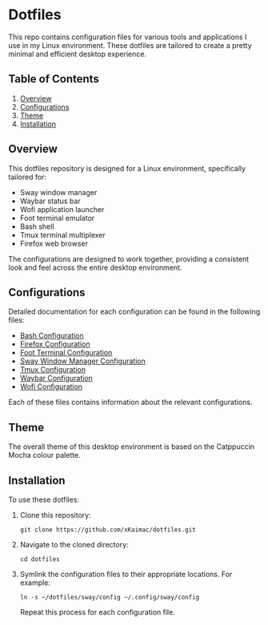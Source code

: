 # Dotfiles

This repo contains configuration files for various tools and applications I use in my Linux environment. These dotfiles are tailored to create a pretty minimal and efficient desktop experience.

## Table of Contents

1. [Overview](#overview)
2. [Configurations](#configurations)
3. [Theme](#theme)
4. [Installation](#installation)

## Overview

This dotfiles repository is designed for a Linux environment, specifically tailored for:

- Sway window manager
- Waybar status bar
- Wofi application launcher
- Foot terminal emulator
- Bash shell
- Tmux terminal multiplexer
- Firefox web browser

The configurations are designed to work together, providing a consistent look and feel across the entire desktop environment.

## Configurations

Detailed documentation for each configuration can be found in the following files:

- [Bash Configuration](./docs/bash.md)
- [Firefox Configuration](./docs/firefox.md)
- [Foot Terminal Configuration](./docs/foot.md)
- [Sway Window Manager Configuration](./docs/sway.md)
- [Tmux Configuration](./docs/tmux.md)
- [Waybar Configuration](./docs/waybar.md)
- [Wofi Configuration](./docs/wofi.md)

Each of these files contains information about the relevant configurations.

## Theme

The overall theme of this desktop environment is based on the Catppuccin Mocha colour palette.

## Installation

To use these dotfiles:

1. Clone this repository:
   ```
   git clone https://github.com/xKaimac/dotfiles.git
   ```
2. Navigate to the cloned directory:
   ```
   cd dotfiles
   ```
3. Symlink the configuration files to their appropriate locations. For example:
   ```
   ln -s ~/dotfiles/sway/config ~/.config/sway/config
   ```
   Repeat this process for each configuration file.
